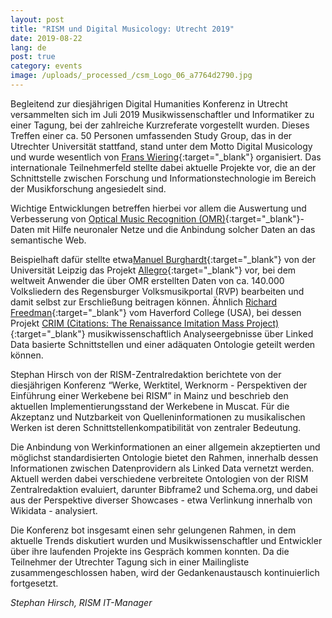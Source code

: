 ```yaml
---
layout: post
title: "RISM und Digital Musicology: Utrecht 2019"
date: 2019-08-22
lang: de
post: true
category: events
image: /uploads/_processed_/csm_Logo_06_a7764d2790.jpg
---
```



Begleitend zur diesjährigen Digital Humanities Konferenz in Utrecht versammelten sich im Juli 2019 Musikwissenschaftler und Informatiker zu einer Tagung, bei der zahlreiche Kurzreferate vorgestellt wurden. Dieses Treffen einer ca. 50 Personen umfassenden Study Group, das in der Utrechter Universität stattfand, stand unter dem Motto Digital Musicology und wurde wesentlich von [Frans Wiering](https://www.uu.nl/medewerkers/FWiering){:target="_blank"} organisiert. Das internationale Teilnehmerfeld stellte dabei aktuelle Projekte vor, die an der Schnittstelle zwischen Forschung und Informationstechnologie im Bereich der Musikforschung angesiedelt sind.

Wichtige Entwicklungen betreffen hierbei vor allem die Auswertung und Verbesserung von [Optical Music Recognition (OMR)](https://en.wikipedia.org/wiki/Optical_music_recognition){:target="_blank"}-Daten mit Hilfe neuronaler Netze und die Anbindung solcher Daten an das semantische Web.

Beispielhaft dafür stellte etwa[Manuel Burghardt](https://ch.uni-leipzig.de/burghardt/){:target="_blank"} von der Universität Leipzig das Projekt [Allegro](https://dhregensburg.wordpress.com/2017/11/02/vortrag-more-than-words-computergestuetzte-erschliessungsstrategien-und-analyseansaetze-fuer-handschriftliche-liedblaetter/){:target="_blank"} vor, bei dem weltweit Anwender die über OMR erstellten Daten von ca. 140.000 Volksliedern des Regensburger Volksmusikportal (RVP) bearbeiten und damit selbst zur Erschließung beitragen können. Ähnlich [Richard Freedman](https://www.haverford.edu/users/rfreedma){:target="_blank"} vom Haverford College (USA), bei dessen Projekt [CRIM (Citations: The Renaissance Imitation Mass Project)](https://crimproject.org/){:target="_blank"} musikwissenschaftlich Analyseergebnisse über Linked Data basierte Schnittstellen und einer adäquaten Ontologie geteilt werden können.

Stephan Hirsch von der RISM-Zentralredaktion berichtete von der diesjährigen Konferenz “Werke, Werktitel, Werknorm - Perspektiven der Einführung einer Werkebene bei RISM” in Mainz und beschrieb den aktuellen Implementierungsstand der Werkebene in Muscat. Für die Akzeptanz und Nutzbarkeit von Quelleninformationen zu musikalischen Werken ist deren Schnittstellenkompatibilität von zentraler Bedeutung.

Die Anbindung von Werkinformationen an einer allgemein akzeptierten und möglichst standardisierten Ontologie bietet den Rahmen, innerhalb dessen Informationen zwischen Datenprovidern als Linked Data vernetzt werden. Aktuell werden dabei verschiedene verbreitete Ontologien von der RISM Zentralredaktion evaluiert, darunter Bibframe2 und Schema.org, und dabei aus der Perspektive diverser Showcases - etwa Verlinkung innerhalb von Wikidata - analysiert.

Die Konferenz bot insgesamt einen sehr gelungenen Rahmen, in dem aktuelle Trends diskutiert wurden und Musikwissenschaftler und Entwickler über ihre laufenden Projekte ins Gespräch kommen konnten. Da die Teilnehmer der Utrechter Tagung sich in einer Mailingliste zusammengeschlossen haben, wird der Gedankenaustausch kontinuierlich fortgesetzt.

_Stephan Hirsch, RISM IT-Manager_

<script type="text/javascript">var switchTo5x=true;</script><script type="text/javascript" src="http://w.sharethis.com/button/buttons.js"></script><script type="text/javascript">stLight.options({publisher: "9b601438-1ce1-49d8-bfd7-9cff5df54c17", doNotHash: false, doNotCopy: false, hashAddressBar: false});</script>